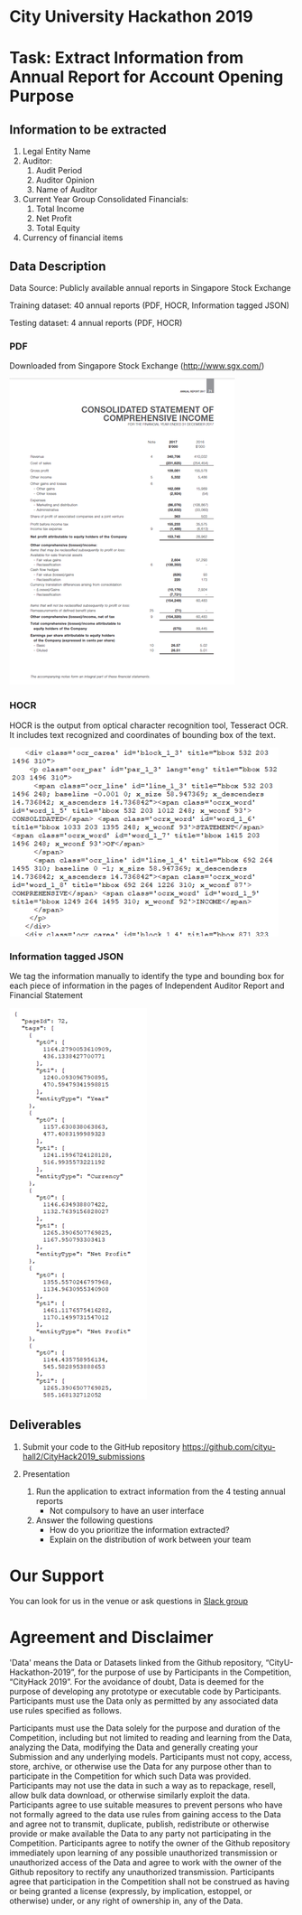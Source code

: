 City University Hackathon 2019 
=============
Task: Extract Information from Annual Report for Account Opening Purpose 
=============

## Information to be extracted
  1. Legal Entity Name
  2. Auditor:
      1. Audit Period
      2. Auditor Opinion
      3. Name of Auditor
  3. Current Year Group Consolidated Financials:
      1. Total Income
      2. Net Profit
      3. Total Equity
   4. Currency of financial items

## Data Description
Data Source: Publicly available annual reports in Singapore Stock Exchange

Training dataset: 40 annual reports (PDF, HOCR, Information tagged JSON)

Testing dataset: 4 annual reports (PDF, HOCR)

### PDF
Downloaded from Singapore Stock Exchange (http://www.sgx.com/)

![picture alt](https://github.com/jeffreynghm/CityU-Hackathon-2019/blob/master/ReadMe_pictures/Picture_PDF.png)

### HOCR
HOCR is the output from optical character recognition tool, Tesseract OCR. It includes text recognized and coordinates of bounding box of the text.

![picture alt](https://github.com/jeffreynghm/CityU-Hackathon-2019/blob/master/ReadMe_pictures/Picture_HOCR.png)

### Information tagged JSON
We tag the information manually to identify the type and bounding box for each piece of information in the pages of Independent Auditor Report and Financial Statement

![picture alt](https://github.com/jeffreynghm/CityU-Hackathon-2019/blob/master/ReadMe_pictures/Picture_JSON.png)

## Deliverables
1. Submit your code to the GitHub repository https://github.com/cityu-hall2/CityHack2019_submissions

2. Presentation
    1. Run the application to extract information from the 4 testing annual reports
        * Not compulsory to have an user interface
    2. Answer the following questions
        * How do you prioritize the information extracted?
        * Explain on the distribution of work between your team

# Our Support
You can look for us in the venue or ask questions in [Slack group](https://join.slack.com/t/cityuhackathon-bnp/shared_invite/enQtNTM0Mzg1NDAyMzc0LTI3ODk0MThiZTJkMzgxMjFkZTBjZjcyZWJmYjIzZDkyMWRiMjVkNTZmNWIyNGQ3NjExYjliYTY5N2ZiYTFjYTQ)


# Agreement and Disclaimer
'Data' means the Data or Datasets linked from the Github repository, “CityU-Hackathon-2019”, for the purpose of use by Participants in the Competition, “CityHack 2019”. For the avoidance of doubt, Data is deemed for the purpose of developing any prototype or executable code by Participants. Participants must use the Data only as permitted by any associated data use rules specified as follows. 

Participants must use the Data solely for the purpose and duration of the Competition, including but not limited to reading and learning from the Data, analyzing the Data, modifying the Data and generally creating your Submission and any underlying models. Participants must not copy, access, store, archive, or otherwise use the Data for any purpose other than to participate in the Competition for which such Data was provided. Participants may not use the data in such a way as to repackage, resell, allow bulk data download, or otherwise similarly exploit the data. Participants agree to use suitable measures to prevent persons who have not formally agreed to the data use rules from gaining access to the Data and agree not to transmit, duplicate, publish, redistribute or otherwise provide or make available the Data to any party not participating in the Competition. Participants agree to notify the owner of the Github repository immediately upon learning of any possible unauthorized transmission or unauthorized access of the Data and agree to work with the owner of the Github repository to rectify any unauthorized transmission. Participants agree that participation in the Competition shall not be construed as having or being granted a license (expressly, by implication, estoppel, or otherwise) under, or any right of ownership in, any of the Data.
